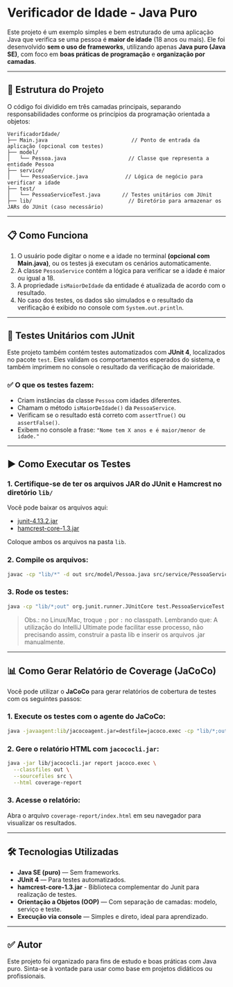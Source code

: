 # Verificador de Idade - Java Puro

Este projeto é um exemplo simples e bem estruturado de uma aplicação Java que verifica se uma pessoa é **maior de idade** (18 anos ou mais). Ele foi desenvolvido **sem o uso de frameworks**, utilizando apenas **Java puro (Java SE)**, com foco em **boas práticas de programação** e **organização por camadas**.

---

## 🧱 Estrutura do Projeto

O código foi dividido em três camadas principais, separando responsabilidades conforme os princípios da programação orientada a objetos:

```
VerificadorIdade/
├── Main.java                           // Ponto de entrada da aplicação (opcional com testes)
├── model/
│   └── Pessoa.java                    // Classe que representa a entidade Pessoa
├── service/
│   └── PessoaService.java            // Lógica de negócio para verificar a idade
├── test/
│   └── PessoaServiceTest.java       // Testes unitários com JUnit
├── lib/                               // Diretório para armazenar os JARs do JUnit (caso necessário)
```

---

## 📋 Como Funciona

1. O usuário pode digitar o nome e a idade no terminal **(opcional com Main.java)**, ou os testes já executam os cenários automaticamente.
2. A classe `PessoaService` contém a lógica para verificar se a idade é maior ou igual a 18.
3. A propriedade `isMaiorDeIdade` da entidade é atualizada de acordo com o resultado.
4. No caso dos testes, os dados são simulados e o resultado da verificação é exibido no console com `System.out.println`.

---

## 🧪 Testes Unitários com JUnit

Este projeto também contém testes automatizados com **JUnit 4**, localizados no pacote `test`. Eles validam os comportamentos esperados do sistema, e também imprimem no console o resultado da verificação de maioridade.

### ✅ O que os testes fazem:
- Criam instâncias da classe `Pessoa` com idades diferentes.
- Chamam o método `isMaiorDeIdade()` da `PessoaService`.
- Verificam se o resultado está correto com `assertTrue()` ou `assertFalse()`.
- Exibem no console a frase: `"Nome tem X anos e é maior/menor de idade."`

---

## ▶️ Como Executar os Testes

### 1. Certifique-se de ter os arquivos JAR do JUnit e Hamcrest no diretório `lib/`

Você pode baixar os arquivos aqui:
- [junit-4.13.2.jar](https://search.maven.org/artifact/junit/junit/4.13.2/jar)
- [hamcrest-core-1.3.jar](https://search.maven.org/artifact/org.hamcrest/hamcrest-core/1.3/jar)

Coloque ambos os arquivos na pasta `lib`.

### 2. Compile os arquivos:
```bash
javac -cp "lib/*" -d out src/model/Pessoa.java src/service/PessoaService.java src/test/PessoaServiceTest.java
```

### 3. Rode os testes:
```bash
java -cp "lib/*;out" org.junit.runner.JUnitCore test.PessoaServiceTest
```

> Obs.: no Linux/Mac, troque `;` por `:` no classpath.
> Lembrando que: A utilização do IntelliJ Ultimate pode facilitar esse processo, não precisando assim, construir a pasta lib e inserir os arquivos .jar manualmente.

---

## 📊 Como Gerar Relatório de Coverage (JaCoCo)

Você pode utilizar o **JaCoCo** para gerar relatórios de cobertura de testes com os seguintes passos:

### 1. Execute os testes com o agente do JaCoCo:
```bash
java -javaagent:lib/jacocoagent.jar=destfile=jacoco.exec -cp "lib/*;out" org.junit.runner.JUnitCore test.PessoaServiceTest
```

### 2. Gere o relatório HTML com `jacococli.jar`:
```bash
java -jar lib/jacococli.jar report jacoco.exec \
  --classfiles out \
  --sourcefiles src \
  --html coverage-report
```

### 3. Acesse o relatório:
Abra o arquivo `coverage-report/index.html` em seu navegador para visualizar os resultados.

---

## 🛠️ Tecnologias Utilizadas

- **Java SE (puro)** — Sem frameworks.
- **JUnit 4** — Para testes automatizados.
- **hamcrest-core-1.3.jar**  - Biblioteca complementar do Junit para realização de testes.
- **Orientação a Objetos (OOP)** — Com separação de camadas: modelo, serviço e teste.
- **Execução via console** — Simples e direto, ideal para aprendizado.

---

## ✅ Autor

Este projeto foi organizado para fins de estudo e boas práticas com Java puro. Sinta-se à vontade para usar como base em projetos didáticos ou profissionais.
